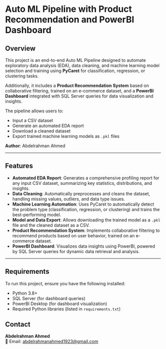 # Auto ML Pipeline with Product Recommendation and PowerBI Dashboard

## Overview
This project is an end-to-end Auto ML Pipeline designed to automate exploratory data analysis (EDA), data cleaning, and machine learning model selection and training using **PyCaret** for classification, regression, or clustering tasks. 

Additionally, it includes a **Product Recommendation System** based on collaborative filtering, trained on an e-commerce dataset, and a **PowerBI Dashboard** integrated with SQL Server queries for data visualization and insights.

The pipeline allows users to:
- Input a CSV dataset
- Generate an automated EDA report
- Download a cleaned dataset
- Export trained machine learning models as `.pkl` files

**Author**: Abdelrahman Ahmed

---

## Features

- **Automated EDA Report**: Generates a comprehensive profiling report for any input CSV dataset, summarizing key statistics, distributions, and insights.
- **Data Cleaning**: Automatically preprocesses and cleans the dataset, handling missing values, outliers, and data type issues.
- **Machine Learning Automation**: Uses PyCaret to automatically detect the problem type (classification, regression, or clustering) and trains the best-performing model.
- **Model and Data Export**: Allows downloading the trained model as a `.pkl` file and the cleaned dataset as a CSV.
- **Product Recommendation System**: Implements collaborative filtering to recommend products based on user behavior, trained on an e-commerce dataset.
- **PowerBI Dashboard**: Visualizes data insights using PowerBI, powered by SQL Server queries for dynamic data retrieval and analysis.

---

## Requirements

To run this project, ensure you have the following installed:

- Python 3.8+
- SQL Server (for dashboard queries)
- PowerBI Desktop (for dashboard visualization)
- Required Python libraries (listed in `requirements.txt`)

## Contact

**Abdelrahman Ahmed**  
📧 Email: [abdelrahmanahmed1923@gmail.com](mailto:abdelrahmanahmed1923@gmail.com)


